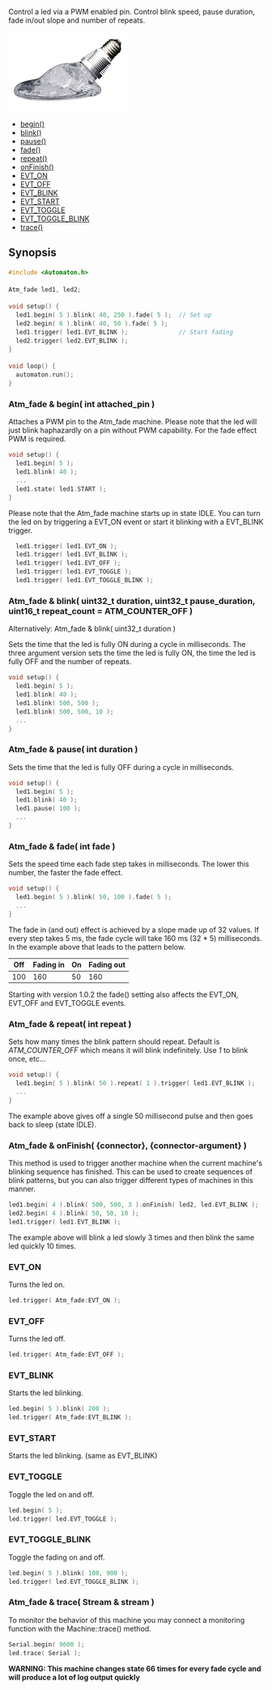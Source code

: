 Control a led via a PWM enabled pin. Control blink speed, pause duration, fade in/out slope and number of repeats.

![Fade](images/fade-small.jpg)

<!-- md-tocify-begin -->
* [begin()](#atm_fade--begin-int-attached_pin-)  
* [blink()](#atm_fade--blink-uint32_t-duration-uint32_t-pause_duration-uint16_t-repeat_count--atm_counter_off-)  
* [pause()](#atm_fade--pause-int-duration-)  
* [fade()](#atm_fade--fade-int-fade-)  
* [repeat()](#atm_fade--repeat-int-repeat-)  
* [onFinish()](#atm_fade--onfinish-connector-connector-argument-)  
* [EVT_ON](#evt_on)  
* [EVT_OFF](#evt_off)  
* [EVT_BLINK](#evt_blink)  
* [EVT_START](#evt_start)  
* [EVT_TOGGLE](#evt_toggle)  
* [EVT_TOGGLE_BLINK](#evt_toggle_blink)  
* [trace()](#atm_fade--trace-stream--stream-)  

<!-- md-tocify-end -->

## Synopsis ##

```c++
#include <Automaton.h>

Atm_fade led1, led2;

void setup() {
  led1.begin( 5 ).blink( 40, 250 ).fade( 5 );  // Set up
  led2.begin( 6 ).blink( 40, 50 ).fade( 5 );
  led1.trigger( led1.EVT_BLINK );              // Start fading
  led2.trigger( led2.EVT_BLINK );
}

void loop() {
  automaton.run();
}
```

### Atm_fade & begin( int attached_pin ) ###

Attaches a PWM pin to the Atm_fade machine. Please note that the led will just blink haphazardly on a pin without PWM capability. For the fade effect PWM is required.

```c++
void setup() {
  led1.begin( 5 );
  led1.blink( 40 );
  ...
  led1.state( led1.START );
}
```

Please note that the Atm_fade machine starts up in state IDLE. You can turn the led on by triggering a EVT_ON event or start it blinking with a EVT_BLINK trigger.

```c++
  led1.trigger( led1.EVT_ON );
  led1.trigger( led1.EVT_BLINK );
  led1.trigger( led1.EVT_OFF );
  led1.trigger( led1.EVT_TOGGLE );
  led1.trigger( led1.EVT_TOGGLE_BLINK );
```

### Atm_fade & blink( uint32_t duration, uint32_t pause_duration, uint16_t repeat_count = ATM_COUNTER_OFF ) ###
Alternatively: Atm_fade & blink( uint32_t duration )

Sets the time that the led is fully ON during a cycle in milliseconds.
The three argument version sets the time the led is fully ON, the time the led is fully OFF and the number of repeats.

```c++
void setup() {
  led1.begin( 5 );
  led1.blink( 40 );
  led1.blink( 500, 500 );
  led1.blink( 500, 500, 10 );
  ...
}
```

### Atm_fade & pause( int duration ) ###

Sets the time that the led is fully OFF during a cycle in milliseconds.

```c++
void setup() {
  led1.begin( 5 );
  led1.blink( 40 );
  led1.pause( 100 );
  ...
}
```

### Atm_fade & fade( int fade ) ###

Sets the speed time each fade step takes in milliseconds. The lower this number, the faster the fade effect.

```c++
void setup() {
  led1.begin( 5 ).blink( 50, 100 ).fade( 5 );
  ...
}
```

The fade in (and out) effect is achieved by a slope made up of 32 values. If every step takes 5 ms, the fade cycle will take 160 ms (32 * 5) milliseconds. In the example above that leads to the pattern below.


Off | Fading in | On | Fading out
------------ | ------------- | ------------- | -------------
100 | 160 | 50 | 160

Starting with version 1.0.2 the fade() setting also affects the EVT_ON, EVT_OFF and EVT_TOGGLE events. 

### Atm_fade & repeat( int repeat ) ###

Sets how many times the blink pattern should repeat. Default is *ATM_COUNTER_OFF* which means it will blink indefinitely. Use *1* to blink once, etc...

```c++
void setup() {
  led1.begin( 5 ).blink( 50 ).repeat( 1 ).trigger( led1.EVT_BLINK );
  ...
}
```

The example above gives off a single 50 millisecond pulse and then goes back to sleep (state IDLE).

### Atm_fade & onFinish( {connector}, {connector-argument} ) ###

This method is used to trigger another machine when the current machine's blinking sequence has finished. This can be used to create sequences of blink patterns, but you can also trigger different types of machines in this manner.

```c++
led1.begin( 4 ).blink( 500, 500, 3 ).onFinish( led2, led.EVT_BLINK );
led2.begin( 4 ).blink( 50, 50, 10 );
led1.trigger( led1.EVT_BLINK );
```
The example above will blink a led slowly 3 times and then blink the same led quickly 10 times.

### EVT_ON ###

Turns the led on.

```c++
led.trigger( Atm_fade:EVT_ON );
```

### EVT_OFF ###

Turns the led off.

```c++
led.trigger( Atm_fade:EVT_OFF );
```

### EVT_BLINK ###

Starts the led blinking.

```c++
led.begin( 5 ).blink( 200 );
led.trigger( Atm_fade:EVT_BLINK );
```

### EVT_START ###

Starts the led blinking. (same as EVT_BLINK)

### EVT_TOGGLE ###

Toggle the led on and off.

```c++
led.begin( 5 );
led.trigger( led.EVT_TOGGLE );
```

### EVT_TOGGLE_BLINK ###

Toggle the fading on and off.

```c++
led.begin( 5 ).blink( 100, 900 );
led.trigger( led.EVT_TOGGLE_BLINK );
```

### Atm_fade & trace( Stream & stream ) ###

To monitor the behavior of this machine you may connect a monitoring function with the Machine::trace() method. 

```c++
Serial.begin( 9600 );
led.trace( Serial );
```

**WARNING: This machine changes state 66 times for every fade cycle and will produce a lot of log output quickly**



